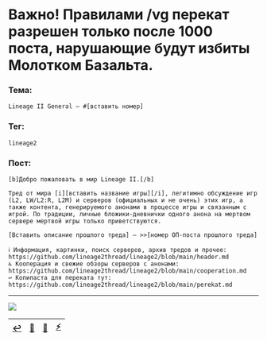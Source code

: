 # Важно! Правилами /vg перекат разрешен только после 1000 поста, нарушающие будут избиты Молотком Базальта.

### Тема:

```
Lineage II General — #[вставить номер]
```

### Тег:

```
lineage2
```

### Пост:

```
[b]Добро пожаловать в мир Lineage II.[/b]

Тред от мира [i][вставить название игры][/i], легитимно обсуждение игр (L2, LW/L2:R, L2M) и серверов (официальных и не очень) этих игр, а также контента, генерируемого анонами в процессе игры и связанным с игрой. По традиции, личные бложики-дневнички одного анона на мертвом сервере мертвой игры только приветствуются.

[Вставить описание прошлого треда] — >>[номер ОП-поста прошлого треда]

ℹ️ Информация, картинки, поиск серверов, архив тредов и прочее: https://github.com/lineage2thread/lineage2/blob/main/header.md
♿ Кооперация и свежие обзоры серверов с анонами: https://github.com/lineage2thread/lineage2/blob/main/cooperation.md
↩️ Копипаста для переката тут: https://github.com/lineage2thread/lineage2/blob/main/perekat.md
```

---

![](pics/perekat.jpg)

|[↩️](header.md)|[📆](archive.md)|[🔄](fback.md)|[⚡](https://2ch.hk/vg/)|
|:---:|:---:|:---:|:---:|
